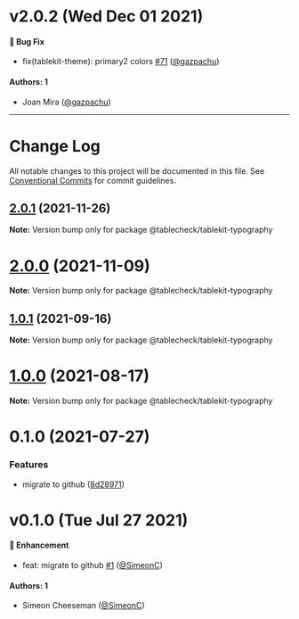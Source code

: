 # v2.0.2 (Wed Dec 01 2021)

#### 🐛 Bug Fix

- fix(tablekit-theme): primary2 colors [#71](https://github.com/tablecheck/tablekit/pull/71) ([@gazpachu](https://github.com/gazpachu))

#### Authors: 1

- Joan Mira ([@gazpachu](https://github.com/gazpachu))

---

# Change Log

All notable changes to this project will be documented in this file.
See [Conventional Commits](https://conventionalcommits.org) for commit guidelines.

## [2.0.1](https://github.com/tablecheck/tablekit/compare/@tablecheck/tablekit-typography@2.0.0...@tablecheck/tablekit-typography@2.0.1) (2021-11-26)

**Note:** Version bump only for package @tablecheck/tablekit-typography





# [2.0.0](https://github.com/tablecheck/tablekit/compare/@tablecheck/tablekit-typography@1.0.1...@tablecheck/tablekit-typography@2.0.0) (2021-11-09)

**Note:** Version bump only for package @tablecheck/tablekit-typography





## [1.0.1](https://github.com/tablecheck/tablekit/compare/@tablecheck/tablekit-typography@1.0.0...@tablecheck/tablekit-typography@1.0.1) (2021-09-16)

**Note:** Version bump only for package @tablecheck/tablekit-typography





# [1.0.0](https://github.com/tablecheck/tablekit/compare/@tablecheck/tablekit-typography@0.1.0...@tablecheck/tablekit-typography@1.0.0) (2021-08-17)

**Note:** Version bump only for package @tablecheck/tablekit-typography





# 0.1.0 (2021-07-27)


### Features

* migrate to github ([8d28971](https://github.com/tablecheck/tablekit/commit/8d28971175010fcb2a3cd9c48a749e7af1bdc9f9))





# v0.1.0 (Tue Jul 27 2021)

#### 🚀 Enhancement

- feat: migrate to github [#1](https://github.com/tablecheck/tablekit/pull/1) ([@SimeonC](https://github.com/SimeonC))

#### Authors: 1

- Simeon Cheeseman ([@SimeonC](https://github.com/SimeonC))
